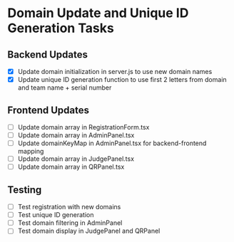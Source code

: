 # Domain Update and Unique ID Generation Tasks

## Backend Updates

- [x] Update domain initialization in server.js to use new domain names
- [x] Update unique ID generation function to use first 2 letters from domain and team name + serial number

## Frontend Updates

- [ ] Update domain array in RegistrationForm.tsx
- [ ] Update domain array in AdminPanel.tsx
- [ ] Update domainKeyMap in AdminPanel.tsx for backend-frontend mapping
- [ ] Update domain array in JudgePanel.tsx
- [ ] Update domain array in QRPanel.tsx

## Testing

- [ ] Test registration with new domains
- [ ] Test unique ID generation
- [ ] Test domain filtering in AdminPanel
- [ ] Test domain display in JudgePanel and QRPanel
